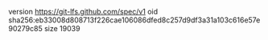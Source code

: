 version https://git-lfs.github.com/spec/v1
oid sha256:eb33008d808713f226cae106086dfed8c257d9df3a31a103c616e57e90279c85
size 19039
